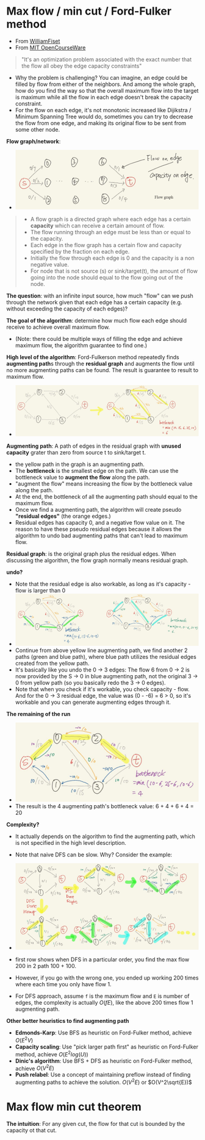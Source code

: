 # Max flow / min cut / Ford-Fulker method

- From [WilliamFiset](https://youtu.be/LdOnanfc5TM)
- From [MIT OpenCourseWare](https://youtu.be/VYZGlgzr_As)

> "It's an optimization problem associated with the exact number that the flow all obey the edge capacity constraints"

- Why the problem is challenging? You can imagine, an edge could be filled by flow from either of the neighbors. And among the whole graph, how do you find the way so that the overall maximum flow into the target is maximum while all the flow in each edge doesn't break the capacity constraint.
- For the flow on each edge, it's not monotonic increased like Dijikstra / Minimum Spanning Tree would do, sometimes you can try to decrease the flow from one edge, and making its original flow to be sent from some other node.


**Flow graph/network**:

- ![flow graph](../srcs/max_flow_flow_graph.JPG)

> - A flow graph is a directed graph where each edge has a certain **capacity** which can receive a certain amount of flow.
> - The flow running through an edge must be less than or equal to the capacity.
> - Each edge in the flow graph has a certain flow and capacity specified by the fraction on each edge.
> - Initially the flow through each edge is 0 and the capacity is a non negative value.
> - For node that is not source (s) or sink/target(t), the amount of flow going into the node should equal to the flow going out of the node.

**The question**: with an infinite input source, how much "flow" can we push through the network given that each edge has a certain capacity (e.g. without exceeding the capacity of each edges)?

**The goal of the algorithm**: determine how much flow each edge should receive to achieve overall maximum flow.

- (Note: there could be multiple ways of filling the edge and achieve maximum flow, the algorithm guarantee to find one.)

**High level of the algorithm**: Ford-Fulkerson method repeatedly finds **augmenting path**s through the **residual graph** and augments the flow until no more
augmenting paths can be found. The result is guarantee to result to maximum flow.

- ![augmenting path/residual path](../srcs/max_flow_augmenting_residual_path.JPG)

**Augmenting path**: A path of edges in the residual graph with **unused capacity** grater than zero from source t to sink/target t.

- the yellow path in the graph is an augmenting path.
- The **bottleneck** is the smallest edge on the path. We can use the bottleneck value to **augment the flow** along the path.
- "augment the flow" means increasing the flow by the bottleneck value along the path.
- At the end, the bottleneck of all the augmenting path should equal to the maximum flow.
- Once we find a augmenting path, the algorithm will create pseudo **"residual edges"** (the orange edges.)
- Residual edges has capacity 0, and a negative flow value on it. The reason to have these pseudo residual edges because it allows the algorithm to undo bad augmenting paths that can't lead to maximum flow.

**Residual graph**: is the original graph plus the residual edges. When discussing the algorithm, the flow graph normally means residual graph.

**undo?**

- Note that the residual edge is also workable, as long as it's capacity - flow is larger than 0
- ![undo path](../srcs/max_flow_redo_path.JPG)
- Continue from above yellow line augmenting path, we find another 2 paths (green and blue path), where blue path utilizes the residual edges created from the yellow path.
- It's basically like you undo the 0 -> 3 edges: The flow 6 from 0 -> 2 is now provided by the S -> 0 in blue augmenting path, not the original 3 -> 0 from yellow path (so you basically redo the 3 -> 0 edges).
- Note that when you check if it's workable, you check capacity - flow. And for the 0 -> 3 residual edge, the value was (0 - -6) = 6 > 0, so it's workable and you can generate augmenting edges through it.

**The remaining of the run**

- ![undo path](../srcs/max_flow_final_edge.JPG)
- The result is the 4 augmenting path's bottleneck value: 6 + 4 + 6 + 4 = 20


**Complexity?**

- It actually depends on the algorithm to find the augmenting path, which is not specified in the high level description.
- Note that naive DFS can be slow. Why? Consider the example:

- ![undo path](../srcs/max_flow_dfs_not_ideal.JPG)

- first row shows when DFS in a particular order, you find the max flow 200 in 2 path 100 + 100.
- However, if you go with the wrong one, you ended up working 200 times where each time you only have flow 1.
- For DFS approach, assume `f` is the maximum flow and `E` is number of edges, the complexity is actually $O(fE)$, like the above 200 times flow 1 augmenting path.

**Other better heuristics to find augmenting path**

- **Edmonds-Karp**: Use BFS as heuristic on Ford-Fulker method, achieve $O(E^2V)$
- **Capacity scaling**: Use "pick larger path first" as heuristic on Ford-Fulker method, achieve $O(E^2log(U))$
- **Dinic's algorithm**: Use BFS + DFS as heuristic on Ford-Fulker method, achieve $O(V^2E)$
- **Push relabel**: Use a concept of maintaining preflow instead of finding augmenting paths to achieve the solution. $O(V^2E)$ or $O(V^2\sqrt{E})$


# Max flow min cut theorem

**The intuition**: For any given cut, the flow for that cut is bounded by the capacity ot that cut.

